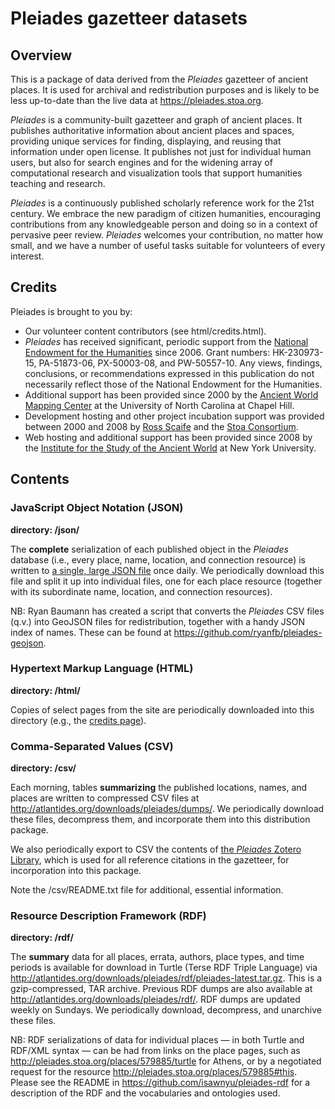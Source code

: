 # Pleiades gazetteer datasets

## Overview

This is a package of data derived from the _Pleiades_ gazetteer of ancient places. It is used for archival and redistribution purposes and is likely to be less up-to-date than the live data at https://pleiades.stoa.org.

_Pleiades_ is a community-built gazetteer and graph of ancient places. It
publishes authoritative information about ancient places and spaces,
providing unique services for finding, displaying, and reusing that
information under open license. It publishes not just for individual human
users, but also for search engines and for the widening array of
computational research and visualization tools that support humanities
teaching and research.

_Pleiades_ is a continuously published scholarly reference work for the 21st
century. We embrace the new paradigm of citizen humanities, encouraging
contributions from any knowledgeable person and doing so in a context of
pervasive peer review. _Pleiades_ welcomes your contribution, no matter how
small, and we have a number of useful tasks suitable for volunteers of every
interest.

## Credits

Pleiades is brought to you by:

  * Our volunteer content contributors (see html/credits.html).
  * _Pleiades_ has received significant, periodic support from the [National 
    Endowment for the Humanities](https://www.neh.gov) since 2006. Grant numbers: HK-230973-15, 
    PA-51873-06, PX-50003-08, and PW-50557-10. Any views, findings, 
    conclusions, or recommendations expressed in this publication do not 
    necessarily reflect those of the National Endowment for the Humanities.
  * Additional support has been provided since 2000 by the [Ancient World 
    Mapping Center](https://awmc.unc.edu) at the University of North Carolina at Chapel Hill.
  * Development hosting and other project incubation support was provided 
    between 2000 and 2008 by [Ross Scaife](https://en.wikipedia.org/wiki/Ross_Scaife) and the [Stoa Consortium](http://www.stoa.org/).
  * Web hosting and additional support has been provided since 2008 by the 
    [Institute for the Study of the Ancient World](http://isaw.nyu.edu) at New York University.

## Contents

### JavaScript Object Notation (JSON)

__directory: /json/__

The __complete__ serialization of each published object in the _Pleiades_ database (i.e., every place, name, location, and connection resource) is written to [a single, large JSON file](http://atlantides.org/downloads/pleiades/json/) once daily. We periodically download this file and split it up into individual files, one for each place resource (together with its subordinate name, location, and connection resources). 

NB: Ryan Baumann has created a script that converts the _Pleiades_ CSV files (q.v.) into GeoJSON files for redistribution, together with a handy JSON index of names. These can be found at https://github.com/ryanfb/pleiades-geojson.

### Hypertext Markup Language (HTML)

__directory: /html/__

Copies of select pages from the site are periodically downloaded into this directory (e.g., the [credits page](https://pleiades.stoa.org/credits)).

### Comma-Separated Values (CSV)

__directory: /csv/__

Each morning, tables __summarizing__ the published locations, names, and places are written to compressed CSV files at
http://atlantides.org/downloads/pleiades/dumps/. We periodically download these files, decompress them, and incorporate them into this distribution package.

We also periodically export to CSV the contents of [the _Pleiades_ Zotero Library](https://www.zotero.org/groups/2533/pleiades?), which is used for all reference citations in the gazetteer, for incorporation into this package. 

Note the /csv/README.txt file for additional, essential information.


### Resource Description Framework (RDF)

__directory: /rdf/__

The __summary__ data for all places, errata, authors, place types, and time periods
is available for download in Turtle (Terse RDF Triple Language) via
http://atlantides.org/downloads/pleiades/rdf/pleiades-latest.tar.gz. This is a
gzip-compressed, TAR archive. Previous RDF dumps are also available at
http://atlantides.org/downloads/pleiades/rdf/. RDF dumps are updated weekly on
Sundays. We periodically download, decompress, and unarchive these files. 

NB: RDF serializations of data for individual places — in both Turtle and
RDF/XML syntax — can be had from links on the place pages, such as
http://pleiades.stoa.org/places/579885/turtle for Athens, or by a negotiated
request for the resource http://pleiades.stoa.org/places/579885#this. Please
see the README in https://github.com/isawnyu/pleiades-rdf for a description of
the RDF and the vocabularies and ontologies used.

